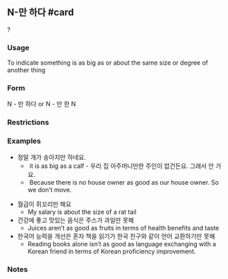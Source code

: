 ## N-만 하다 #card
?
### Usage
To indicate something is as big as or about the same size or degree of another thing
### Form
N - 만 하다 or N - 만 한 N
### Restrictions
### Examples
- 정말 개가 송아지만 하네요.
	-  it is as big as a calf
- 우리 집 아주머니만한 주인이 없건든요. 그래서 안 가요.
	*  Because there is no house owner as good as our house owner. So we don’t move.
* 월급이 쥐꼬리만 해요
	* My salary is about the size of a rat tail
* 건강에 좋고 맛있는 음식은  주스가 과일만 못해
	* Juices aren’t as good as fruits  in terms of health benefits and taste
* 한국어 능력을 개선은  혼자 책을 읽기가 한국 친구와 같이 언어 교환하기만 못해
	* Reading books alone isn’t as good as language exchanging with a Korean friend  in terms of Korean proficiency improvement.
### Notes

